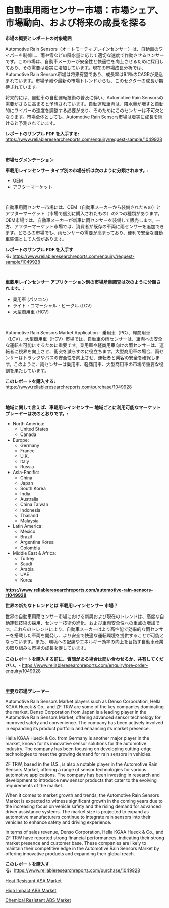 <p><h1>自動車用雨センサー市場：市場シェア、市場動向、および将来の成長を探る</h1></p><p><strong>市場の概要とレポートの対象範囲</strong></p>
<p><p>Automotive Rain Sensors（オートモーティブレインセンサー）は、自動車のワイパーを制御し、雨や雪などの降水量に応じて適切な速度で作動させるセンサーです。この市場は、自動車メーカーが安全性と快適性を向上させるために採用しており、その需要は着実に増加しています。現在の市場成長分析では、Automotive Rain Sensors市場は将来有望であり、成長率は9.1％のCAGRが見込まれています。市場予測や最新の市場トレンドからも、このセクターの成長が期待されています。</p><p>将来的には、自動車の自動運転技術の普及に伴い、Automotive Rain Sensorsの需要がさらに高まると予想されています。自動運転車両は、降水量が増すと自動的にワイパーの速度を調整する必要があり、そのためにこのセンサーは不可欠となります。市場全体としても、Automotive Rain Sensors市場は着実に成長を続けると予測されています。</p></p>
<p><strong>レポートのサンプル PDF を入手する:</strong> <a href="https://www.reliableresearchreports.com/enquiry/request-sample/1049928">https://www.reliableresearchreports.com/enquiry/request-sample/1049928</a></p>
<p>&nbsp;</p>
<p><strong>市場セグメンテーション</strong></p>
<p><strong>車載用レインセンサー タイプ別の市場分析は次のように分類されます。:</strong></p>
<p><ul><li>OEM</li><li>アフターマーケット</li></ul></p>
<p>&nbsp;</p>
<p><p>自動車用雨センサー市場には、OEM（自動車メーカーから装備されたもの）とアフターマーケット（市場で個別に購入されたもの）の2つの種類があります。OEM市場では、自動車メーカーが新車に雨センサーを装備して販売します。一方、アフターマーケット市場では、消費者が既存の車両に雨センサーを追加できます。どちらの市場でも、雨センサーの需要が高まっており、便利で安全な自動車装備として人気があります。</p></p>
<p><strong>レポートのサンプル PDF を入手する:</strong>&nbsp;<a href="https://www.reliableresearchreports.com/enquiry/request-sample/1049928">https://www.reliableresearchreports.com/enquiry/request-sample/1049928</a></p>
<p>&nbsp;</p>
<p><strong> 車載用レインセンサー アプリケーション別の市場産業調査は次のように分類されます。:</strong></p>
<p><ul><li>乗用車 (パソコン)</li><li>ライト・コマーシャル・ビークル (LCV)</li><li>大型商用車 (HCV)</li></ul></p>
<p>&nbsp;</p>
<p><p>Automotive Rain Sensors Market Application - 乗用車（PC）、軽商用車（LCV）、大型商用車（HCV）市場では、自動車の雨センサーは、車両への安全な運転を可能にするために重要です。乗用車や軽商用車向けの雨センサーは、運転者に視界を向上させ、衝突を減らすのに役立ちます。大型商用車の場合、雨センサーはトラックやバスの安全性を向上させ、運転者と乗客の安全を確保します。このように、雨センサーは乗用車、軽商用車、大型商用車の市場で重要な役割を果たしています。</p></p>
<p><strong>このレポートを購入する:</strong>&nbsp; <a href="https://www.reliableresearchreports.com/purchase/1049928">https://www.reliableresearchreports.com/purchase/1049928</a></p>
<p>&nbsp;</p>
<p><strong>地域に関して言えば、車載用レインセンサー 地域ごとに利用可能なマーケットプレーヤーは次のとおりです。:</strong></p>
<p><ul>
    <li>
        North America:
        <ul>
            <li>United States</li>
            <li>Canada</li>
        </ul>
    </li>
    <li>
        Europe:
        <ul>
            <li>Germany</li>
            <li>France</li>
            <li>U.K.</li>
            <li>Italy</li>
            <li>Russia</li>
        </ul>
    </li>
    <li>
        Asia-Pacific:
        <ul>
            <li>China</li>
            <li>Japan</li>
            <li>South Korea</li>
            <li>India</li>
            <li>Australia</li>
            <li>China Taiwan</li>
            <li>Indonesia</li>
            <li>Thailand</li>
            <li>Malaysia</li>
        </ul>
    </li>
    <li>
        Latin America:
        <ul>
            <li>Mexico</li>
            <li>Brazil</li>
            <li>Argentina Korea</li>
            <li>Colombia</li>
        </ul>
    </li>
    <li>
        Middle East & Africa:
        <ul>
            <li>Turkey</li>
            <li>Saudi</li>
            <li>Arabia</li>
            <li>UAE</li>
            <li>Korea</li>
        </ul>
    </li>
    </ul></p>
<p><strong><a href="https://www.reliableresearchreports.com/automotive-rain-sensors-r1049928">https://www.reliableresearchreports.com/automotive-rain-sensors-r1049928</a></strong>&nbsp;</p>
<p><strong>世界の新たなトレンドとは 車載用レインセンサー 市場？</strong></p>
<p><p>世界の自動車用雨センサー市場における新興および現在のトレンドは、高度な自動運転技術の採用、センサー技術の進化、および車両安全性への重点の増加です。これらのトレンドにより、自動車メーカーはより高性能で効率的な雨センサーを搭載した車両を開発し、より安全で快適な運転環境を提供することが可能となっています。また、環境への配慮やエネルギー効率の向上を目指す自動車産業の取り組みも市場の成長を促しています。</p></p>
<p><strong>このレポートを購入する前に、質問がある場合は問い合わせるか、共有してください。</strong>- <a href="https://www.reliableresearchreports.com/enquiry/pre-order-enquiry/1049928">https://www.reliableresearchreports.com/enquiry/pre-order-enquiry/1049928</a></p>
<p>&nbsp;</p>
<p><strong>主要な市場プレーヤー</strong></p>
<p><p>Automotive Rain Sensors Market players such as Denso Corporation, Hella KGAA Hueck & Co., and ZF TRW are some of the key companies dominating the market. Denso Corporation from Japan is a leading player in the Automotive Rain Sensors Market, offering advanced sensor technology for improved safety and convenience. The company has been actively involved in expanding its product portfolio and enhancing its market presence.</p><p>Hella KGAA Hueck & Co. from Germany is another major player in the market, known for its innovative sensor solutions for the automotive industry. The company has been focusing on developing cutting-edge technologies to meet the growing demand for rain sensors in vehicles.</p><p>ZF TRW, based in the U.S., is also a notable player in the Automotive Rain Sensors Market, offering a range of sensor technologies for various automotive applications. The company has been investing in research and development to introduce new sensor products that cater to the evolving requirements of the market.</p><p>When it comes to market growth and trends, the Automotive Rain Sensors Market is expected to witness significant growth in the coming years due to the increasing focus on vehicle safety and the rising demand for advanced driver assistance systems. The market size is projected to expand as automotive manufacturers continue to integrate rain sensors into their vehicles to enhance safety and driving experience.</p><p>In terms of sales revenue, Denso Corporation, Hella KGAA Hueck & Co., and ZF TRW have reported strong financial performances, indicating their strong market presence and customer base. These companies are likely to maintain their competitive edge in the Automotive Rain Sensors Market by offering innovative products and expanding their global reach.</p></p>
<p><strong>このレポートを購入する:</strong>&nbsp;&nbsp;<a href="https://www.reliableresearchreports.com/purchase/1049928">https://www.reliableresearchreports.com/purchase/1049928</a></p>
<p><p><a href="https://www.linkedin.com/pulse/global-heat-resistant-asa-market-size-trends-insights-projections-lu7oe?trackingId=OWiKCkTGfMw0IxT%2F2ZY27g%3D%3D">Heat Resistant ASA Market</a></p><p><a href="https://www.linkedin.com/pulse/high-impact-abs-market-analysis-examines-its-scope-growth-qby5e?trackingId=S1I0g3N9DITaMBvaw41LRA%3D%3D">High Impact ABS Market</a></p><p><a href="https://www.linkedin.com/pulse/chemical-resistant-abs-market-share-amp-new-trends-analysis-ix0ee?trackingId=ay7qh9IfO9nBJ8YgMVmZMw%3D%3D">Chemical Resistant ABS Market</a></p></p>